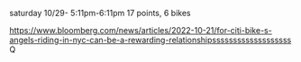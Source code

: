 
saturday 10/29- 5:11pm-6:11pm 17 points, 6 bikes 

https://www.bloomberg.com/news/articles/2022-10-21/for-citi-bike-s-angels-riding-in-nyc-can-be-a-rewarding-relationshipsssssssssssssssssss Q